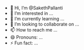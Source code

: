 - 👋 Hi, I’m @SakethPallanti
- 👀 I’m interested in ...
- 🌱 I’m currently learning ...
- 💞️ I’m looking to collaborate on ...
- 📫 How to reach me ...
- 😄 Pronouns: ...
- ⚡ Fun fact: ...

<!---
SakethPallanti/SakethPallanti is a ✨ special ✨ repository because its `README.md` (this file) appears on your GitHub profile.
You can click the Preview link to take a look at your changes.
--->
